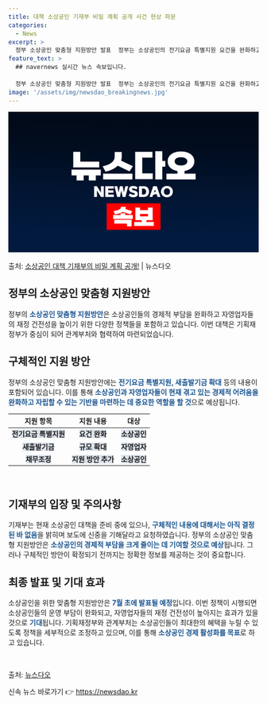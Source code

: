 ```yaml
---
title: 대책 소상공인 기재부 비밀 계획 공개 사건 현상 파문
categories:
  - News
excerpt: >
  정부 소상공인 맞춤형 지원방안 발표  정부는 소상공인의 전기요금 특별지원 요건을 완화하고 소상공인·자영업자의…
feature_text: >
  ## navernews 실시간 뉴스 속보입니다.

  정부 소상공인 맞춤형 지원방안 발표  정부는 소상공인의 전기요금 특별지원 요건을 완화하고 소상공인·자영업자의…
image: '/assets/img/newsdao_breakingnews.jpg'
---
```


![뉴스다오 속보](/assets/img/newsdao_breakingnews.jpg)

<p>출처: <a href="https://newsdao.kr/4473" rel="dofollow">소상공인 대책 기재부의 비밀 계획 공개!</a> | 뉴스다오</p>

<h2 data-ke-size="size26">정부의 소상공인 맞춤형 지원방안</h2>
정부의 <b><span style="color: #1a5490;">소상공인 맞춤형 지원방안</span></b>은 소상공인들의 경제적 부담을 완화하고 자영업자들의 재정 건전성을 높이기 위한 다양한 정책들을 포함하고 있습니다. 이번 대책은 기획재정부가 중심이 되어 관계부처와 협력하여 마련되었습니다.

<h2 data-ke-size="size26">구체적인 지원 방안</h2>
정부의 소상공인 맞춤형 지원방안에는 <b><span style="color: #1a5490;">전기요금 특별지원, 새출발기금 확대</span></b> 등의 내용이 포함되어 있습니다. 이를 통해 <b><span style="color: #1a5490;">소상공인과 자영업자들이 현재 겪고 있는 경제적 어려움을 완화하고 자립할 수 있는 기반을 마련하는 데 중요한 역할을 할 것</span></b>으로 예상됩니다.

<table>
	<thead>
		<tr>
			<th scope="col">지원 항목</th>
			<th scope="col">지원 내용</th>
			<th scope="col">대상</th>
		</tr>
	</thead>
	<tbody>
		<tr>
			<td style="text-align: center; height: 17px;"><b><span style="background-color: #21538527;">전기요금 특별지원</span></b></td>
			<td style="text-align: center; height: 17px;"><b><span style="background-color: #21538527;">요건 완화</span></b></td>
			<td style="text-align: center; height: 17px;"><b><span style="background-color: #21538527;">소상공인</span></b></td>
		</tr>
		<tr>
			<td style="text-align: center; height: 17px;"><b><span style="background-color: #21538527;">새출발기금</span></b></td>
			<td style="text-align: center; height: 17px;"><b><span style="background-color: #21538527;">규모 확대</span></b></td>
			<td style="text-align: center; height: 17px;"><b><span style="background-color: #21538527;">자영업자</span></b></td>
		</tr>
		<tr>
			<td style="text-align: center; height: 17px;"><b><span style="background-color: #21538527;">채무조정</span></b></td>
			<td style="text-align: center; height: 17px;"><b><span style="background-color: #21538527;">지원 방안 추가</span></b></td>
			<td style="text-align: center; height: 17px;"><b><span style="background-color: #21538527;">소상공인</span></b></td>
		</tr>
	</tbody>
</table>

<p data-ke-size="size16">&nbsp;</p>

<h2 data-ke-size="size26">기재부의 입장 및 주의사항</h2>
기재부는 현재 소상공인 대책을 준비 중에 있으나, <b><span style="color: #1a5490;">구체적인 내용에 대해서는 아직 결정된 바 없음</span></b>을 밝히며 보도에 신중을 기해달라고 요청하였습니다. 정부의 소상공인 맞춤형 지원방안은 <b><span style="color: #1a5490;">소상공인의 경제적 부담을 크게 줄이는 데 기여할 것으로 예상</span></b>됩니다. 그러나 구체적인 방안이 확정되기 전까지는 정확한 정보를 제공하는 것이 중요합니다.

<h2 data-ke-size="size26">최종 발표 및 기대 효과</h2>
소상공인을 위한 맞춤형 지원방안은 <b><span style="color: #1a5490;">7월 초에 발표될 예정</span></b>입니다. 이번 정책이 시행되면 소상공인들의 운영 부담이 완화되고, 자영업자들의 재정 건전성이 높아지는 효과가 있을 것으로 <b><span style="color: #1a5490;">기대</span></b>됩니다. 기획재정부와 관계부처는 소상공인들이 최대한의 혜택을 누릴 수 있도록 정책을 세부적으로 조정하고 있으며, 이를 통해 <b><span style="color: #1a5490;">소상공인 경제 활성화를 목표</span></b>로 하고 있습니다.

<p data-ke-size="size16">&nbsp;</p>

출처: <a href="https://newsdao.kr/4473">뉴스다오</a> 

신속 뉴스 바로가기 👉 <a href="https://newsdao.kr" rel="dofollow">https://newsdao.kr</a>



